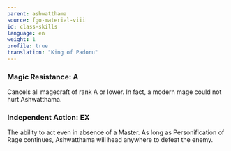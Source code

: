 ```yaml
---
parent: ashwatthama
source: fgo-material-viii
id: class-skills
language: en
weight: 1
profile: true
translation: "King of Padoru"
---
```


### Magic Resistance: A

Cancels all magecraft of rank A or lower.
In fact, a modern mage could not hurt Ashwatthama.

### Independent Action: EX

The ability to act even in absence of a Master.
As long as Personification of Rage continues, Ashwatthama will head anywhere to defeat the enemy.
